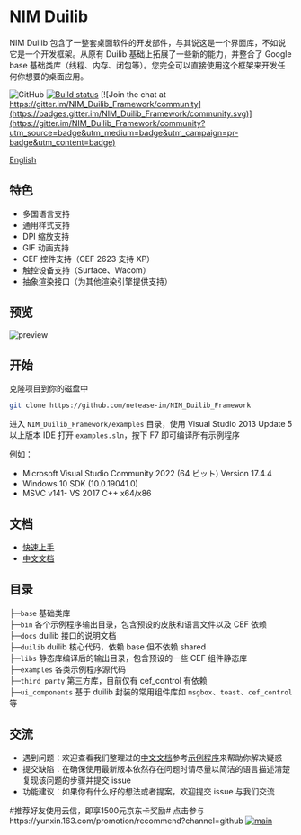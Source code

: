 # NIM Duilib

NIM Duilib 包含了一整套桌面软件的开发部件，与其说这是一个界面库，不如说它是一个开发框架。从原有 Duilib 基础上拓展了一些新的能力，并整合了 Google base 基础类库（线程、内存、闭包等）。您完全可以直接使用这个框架来开发任何你想要的桌面应用。

![GitHub](https://img.shields.io/badge/license-MIT-green.svg)
[![Build status](https://ci.appveyor.com/api/projects/status/u29yl0j7pasopm3h?svg=true)](https://ci.appveyor.com/project/nmgwddj/nim-duilib-framework) [![Join the chat at https://gitter.im/NIM_Duilib_Framework/community](https://badges.gitter.im/NIM_Duilib_Framework/community.svg)](https://gitter.im/NIM_Duilib_Framework/community?utm_source=badge&utm_medium=badge&utm_campaign=pr-badge&utm_content=badge)

[English](README_en-US.md)

## 特色

 - 多国语言支持
 - 通用样式支持
 - DPI 缩放支持
 - GIF 动画支持
 - CEF 控件支持（CEF 2623 支持 XP）
 - 触控设备支持（Surface、Wacom）
 - 抽象渲染接口（为其他渲染引擎提供支持）

## 预览

![preview](docs/PREVIEW.gif)

## 开始

克隆项目到你的磁盘中

```bash
git clone https://github.com/netease-im/NIM_Duilib_Framework
```

进入 `NIM_Duilib_Framework/examples` 目录，使用 Visual Studio 2013 Update 5 以上版本 IDE 打开 `examples.sln`，按下 F7 即可编译所有示例程序

例如：
 - Microsoft Visual Studio Community 2022 (64 ビット) Version 17.4.4
 - Windows 10 SDK (10.0.19041.0)
 - MSVC v141- VS 2017 C++ x64/x86

## 文档

 - [快速上手](docs/GETTING-STARTED.md)
 - [中文文档](docs/SUMMARY.md)

## 目录

├─`base` 基础类库  
├─`bin` 各个示例程序输出目录，包含预设的皮肤和语言文件以及 CEF 依赖  
├─`docs` duilib 接口的说明文档  
├─`duilib` duilib 核心代码，依赖 base 但不依赖 shared  
├─`libs` 静态库编译后的输出目录，包含预设的一些 CEF 组件静态库  
├─`examples` 各类示例程序源代码  
├─`third_party` 第三方库，目前仅有 cef_control 有依赖  
├─`ui_components` 基于 duilib 封装的常用组件库如 `msgbox`、`toast`、`cef_control` 等  

## 交流

 - 遇到问题：欢迎查看我们整理过的[中文文档](docs/SUMMARY.md)参考[示例程序](examples/README.md)来帮助你解决疑惑
 - 提交缺陷：在确保使用最新版本依然存在问题时请尽量以简洁的语言描述清楚复现该问题的步骤并提交 issue
 - 功能建议：如果你有什么好的想法或者提案，欢迎提交 issue 与我们交流

#推荐好友使用云信，即享1500元京东卡奖励# 点击参与https://yunxin.163.com/promotion/recommend?channel=github
[![main]( https://yx-web-nosdn.netease.im/quickhtml%2Fassets%2Fyunxin%2Fdefault%2F2022%2Fgithub%2F233.png)](https://yunxin.163.com/promotion/recommend?channel=github)
